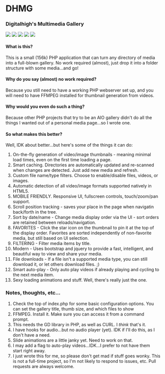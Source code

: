 # DHMG
### Digitalhigh's Multimedia Gallery

<img src="https://img.phlexchat.com/demo/test1.png">

<img src="https://img.phlexchat.com/demo/test2.png">

<img src="https://img.phlexchat.com/demo/test3.png">

<img src="https://img.phlexchat.com/demo/test4.png">

<img src="https://img.phlexchat.com/demo/test5.png">

#### What is this?

This is a small (156k) PHP application that can turn any directory of media into a full-blown gallery. No work required (almost), just drop it into a folder structure with some media...and go!

#### Why do you say (almost) no work required?

Because you still need to have a working PHP webserver set up, and you will need to have FFMPEG installed for thumbnail generation from videos.

#### Why would you even do such a thing?

Because other PHP projects that try to be an AIO gallery didn't do all the things I wanted out of a personal media page...so I wrote one.

#### So what makes this better?

Well, IDK about better...but here's some of the things it can do:

1. On-the-fly generation of video/image thumbnails - meaning minimal load times, even on the first time loading a page.
2. Smart caching. Directories are automatically updated and re-scanned when changes are detected. Just add new media and refresh.
3. Custom file name/type filters. Choose to enable/disable files, videos, or images.
4. Automatic detection of all video/image formats supported natively in HTML5.
5. MOBILE FRIENDLY. Responsive UI, fullscreen controls, touch/zoom/pan support.
6. Scroll position tracking - saves your place in the page when navigatin back/forth in the tree.
7. Sort by date/name - Change media display order via the UI - sort orders are retained between reloads/navigation.
8. FAVORITES - Click the star icon on the thumbnail to pin it at the top of the display order. Favorites are sorted independently of non-favorite media, but still based on UI selection.
9. FILTERING - Filter media items by title.
10. Modern - Uses bootstrap and jquery to provide a fast, intelligent, and beautiful way to view and share your media.
11. File downloads - If a file isn't a supported media type, you can still download it, or let others download files. ;)
12. Smart auto-play - Only auto play videos if already playing and cycling to the next media item.
13. Sexy loading animations and stuff. Well, there's really just the one.


### Notes, thoughts, etc...

1. Check the top of index.php for some basic configuration options. You can set the gallery title, thumb size, and which files to show
2. FFMPEG. Install it. Make sure you can access it from a command prompt.
3. This needs the GD library in PHP, as well as CURL. I *think* that's it.
4. I have hooks for audio...but no audio player (yet). IDK if I'll do this, as I don't have a need.
5. Slide animations are a little janky yet. Need to work on that.
6. I may add a flag to auto-play videos...IDK...I prefer to not have them start right away.
7. I just wrote this for me, so please don't get mad if stuff goes wonky. This is not a full-time project, so I'm not likely to respond to issues, etc. Pull requests are always welcome.